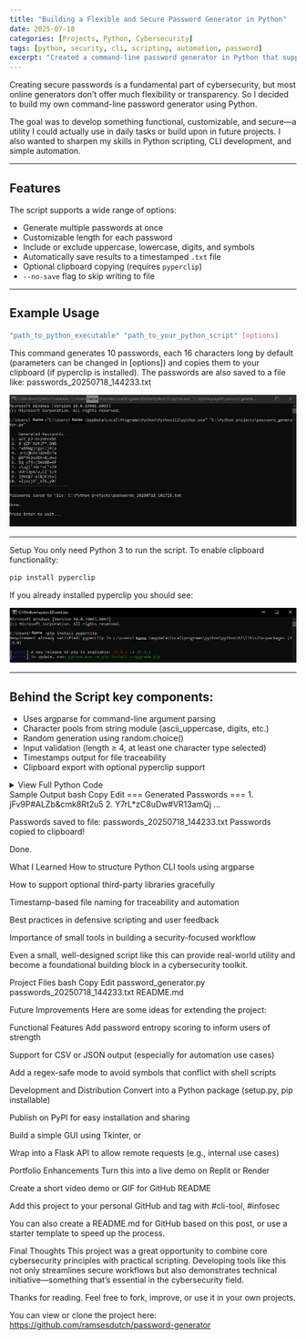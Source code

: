 ```yaml
---
title: "Building a Flexible and Secure Password Generator in Python"
date: 2025-07-18
categories: [Projects, Python, Cybersecurity]
tags: [python, security, cli, scripting, automation, password]
excerpt: "Created a command-line password generator in Python that supports multiple options like length, character types, file saving, and clipboard export. Here's a breakdown of the code, key takeaways, and ideas for future development."
---
```


Creating secure passwords is a fundamental part of cybersecurity, but most online generators don’t offer much flexibility or transparency. So I decided to build my own command-line password generator using Python.

The goal was to develop something functional, customizable, and secure—a utility I could actually use in daily tasks or build upon in future projects. I also wanted to sharpen my skills in Python scripting, CLI development, and simple automation.

---

## Features

The script supports a wide range of options:

- Generate multiple passwords at once  
- Customizable length for each password  
- Include or exclude uppercase, lowercase, digits, and symbols  
- Automatically save results to a timestamped `.txt` file  
- Optional clipboard copying (requires `pyperclip`)  
- `--no-save` flag to skip writing to file  

---

## Example Usage

```bash
"path_to_python_executable" "path_to_your_python_script" [options]
```
This command generates 10 passwords, each 16 characters long by default (parameters can be changed in [options]) and copies them to your clipboard (if pyperclip is installed). The passwords are also saved to a file like:
passwords_20250718_144233.txt


![Output password generator censored](/assets/images/output-password-generator-censored.PNG)

---

Setup
You only need Python 3 to run the script. To enable clipboard functionality:

```bash
pip install pyperclip
```
If you already installed pyperclip you should see: 

![Pip install](/assets/images/pip-install-censored.PNG)

---

## Behind the Script key components:

- Uses argparse for command-line argument parsing
- Character pools from string module (ascii_uppercase, digits, etc.)
- Random generation using random.choice()
- Input validation (length ≥ 4, at least one character type selected)
- Timestamps output for file traceability
- Clipboard export with optional pyperclip support

<details><summary>View Full Python Code</summary>
python
Copy
Edit

import random
import string
import argparse
from datetime import datetime
import sys
import os

# Try importing pyperclip for clipboard copy; if not available, disable that feature
try:
    import pyperclip
    CLIPBOARD_AVAILABLE = True
except ImportError:
    CLIPBOARD_AVAILABLE = False

def generate_password(length, use_upper, use_lower, use_digits, use_symbols):
    characters = ''
    if use_upper:
        characters += string.ascii_uppercase
    if use_lower:
        characters += string.ascii_lowercase
    if use_digits:
        characters += string.digits
    if use_symbols:
        characters += string.punctuation

    if not characters:
        raise ValueError("No character types selected for password generation. "
                         "Use flags to include at least one character set.")

    return ''.join(random.choice(characters) for _ in range(length))

def save_passwords_to_file(passwords):
    timestamp = datetime.now().strftime("%Y%m%d_%H%M%S")
    # Save file in the same directory as the script
    script_dir = os.path.dirname(os.path.abspath(__file__))
    filename = os.path.join(script_dir, f"passwords_{timestamp}.txt")
    try:
        with open(filename, 'w') as f:
            for i, pwd in enumerate(passwords, 1):
                f.write(f"{i}. {pwd}\n")
    except Exception as e:
        print(f"Error saving passwords to file: {e}")
        return None
    return filename

def parse_args():
    parser = argparse.ArgumentParser(
        description="Generate secure random passwords.",
        formatter_class=argparse.ArgumentDefaultsHelpFormatter)

    parser.add_argument('-n', '--number', type=int, default=10,
                        help='Number of passwords to generate')
    parser.add_argument('-l', '--length', type=int, default=16,
                        help='Length of each password')
    parser.add_argument('--no-upper', action='store_true',
                        help='Exclude uppercase letters (A-Z)')
    parser.add_argument('--no-lower', action='store_true',
                        help='Exclude lowercase letters (a-z)')
    parser.add_argument('--no-digits', action='store_true',
                        help='Exclude digits (0-9)')
    parser.add_argument('--no-symbols', action='store_true',
                        help='Exclude symbols (e.g. !@#$%)')
    parser.add_argument('--no-save', action='store_true',
                        help="Don't save passwords to a file")
    parser.add_argument('--copy', action='store_true',
                        help='Copy generated passwords to clipboard (requires pyperclip)')

    return parser.parse_args()

def main():
    args = parse_args()

    # Validate length and number
    if args.length < 4:
        print("Error: Password length should be at least 4 for security.")
        sys.exit(1)
    if args.number < 1:
        print("Error: Number of passwords must be at least 1.")
        sys.exit(1)

    use_upper = not args.no_upper
    use_lower = not args.no_lower
    use_digits = not args.no_digits
    use_symbols = not args.no_symbols

    try:
        passwords = [generate_password(args.length, use_upper, use_lower, use_digits, use_symbols)
                     for _ in range(args.number)]
    except ValueError as e:
        print(f"Error: {e}")
        sys.exit(1)

    # Print passwords cleanly
    print("\n=== Generated Passwords ===")
    for i, pwd in enumerate(passwords, 1):
        print(f"{i:2d}. {pwd}")
    print("=" * 25)

    # Save to file unless --no-save
    if not args.no_save:
        filename = save_passwords_to_file(passwords)
        if filename:
            print(f"\nPasswords saved to file: {filename}")
        else:
            print("\nFailed to save passwords to file.")
    else:
        print("\nPassword saving skipped (--no-save used).")

    # Clipboard copy option
    if args.copy:
        if CLIPBOARD_AVAILABLE:
            joined_passwords = '\n'.join(passwords)
            pyperclip.copy(joined_passwords)
            print("\nPasswords copied to clipboard!")
        else:
            print("\nClipboard copy requested, but 'pyperclip' module not installed.")
            print("Install it with: pip install pyperclip")

    print("\nDone.")
    input("\nPress Enter to exit...")

if __name__ == "__main__":
    main()


</details>
Sample Output
bash
Copy
Edit
=== Generated Passwords ===
1. jFv9P#ALZb&cmk8Rt2u5
2. Y7rL*zC8uDw#VR13amQj
...

Passwords saved to file: passwords_20250718_144233.txt
Passwords copied to clipboard!

Done.


What I Learned
How to structure Python CLI tools using argparse

How to support optional third-party libraries gracefully

Timestamp-based file naming for traceability and automation

Best practices in defensive scripting and user feedback

Importance of small tools in building a security-focused workflow

Even a small, well-designed script like this can provide real-world utility and become a foundational building block in a cybersecurity toolkit.

Project Files
bash
Copy
Edit
password_generator.py
passwords_20250718_144233.txt
README.md

Future Improvements
Here are some ideas for extending the project:

Functional Features
Add password entropy scoring to inform users of strength

Support for CSV or JSON output (especially for automation use cases)

Add a regex-safe mode to avoid symbols that conflict with shell scripts

Development and Distribution
Convert into a Python package (setup.py, pip installable)

Publish on PyPI for easy installation and sharing

Build a simple GUI using Tkinter, or

Wrap into a Flask API to allow remote requests (e.g., internal use cases)

Portfolio Enhancements
Turn this into a live demo on Replit or Render

Create a short video demo or GIF for GitHub README

Add this project to your personal GitHub and tag with #cli-tool, #infosec

You can also create a README.md for GitHub based on this post, or use a starter template to speed up the process.

Final Thoughts
This project was a great opportunity to combine core cybersecurity principles with practical scripting. Developing tools like this not only streamlines secure workflows but also demonstrates technical initiative—something that’s essential in the cybersecurity field.

Thanks for reading. Feel free to fork, improve, or use it in your own projects.

You can view or clone the project here:
https://github.com/ramsesdutch/password-generator
